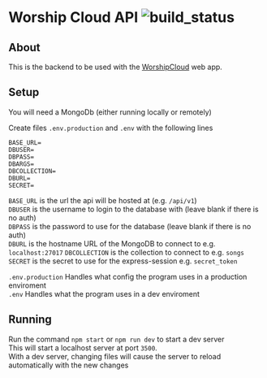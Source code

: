 # Worship Cloud API ![build_status](https://travis-ci.com/rocketBANG/worship-cloud-api.svg?token=1evRgsqMVaUyaUvXTSsQ&branch=master)

## About
This is the backend to be used with the [WorshipCloud](https://github.com/rocketBANG/worship-cloud) web app.

## Setup
You will need a MongoDb (either running locally or remotely)


Create files `.env.production` and `.env` with the following lines
```
BASE_URL=
DBUSER=
DBPASS=
DBARGS=
DBCOLLECTION=
DBURL=
SECRET=
```
`BASE_URL` is the url the api will be hosted at (e.g. `/api/v1`)  
`DBUSER` is the username to login to the database with
    (leave blank if there is no auth)  
`DBPASS` is the password to use for the database 
    (leave blank if there is no auth)  
`DBURL` is the hostname URL of the MongoDB to connect to
    e.g. `localhost:27017`
`DBCOLLECTION` is the collection to connect to 
    e.g. `songs`
`SECRET` is the secret to use for the express-session
    e.g. `secret_token`

    
`.env.production` Handles what config the program uses in a production enviroment  
`.env` Handles what the program uses in a dev enviroment

## Running
Run the command `npm start` or `npm run dev` to start a dev server  
This will start a localhost server at port `3500`.  
With a dev server, changing files will cause the server to reload automatically with the new changes
